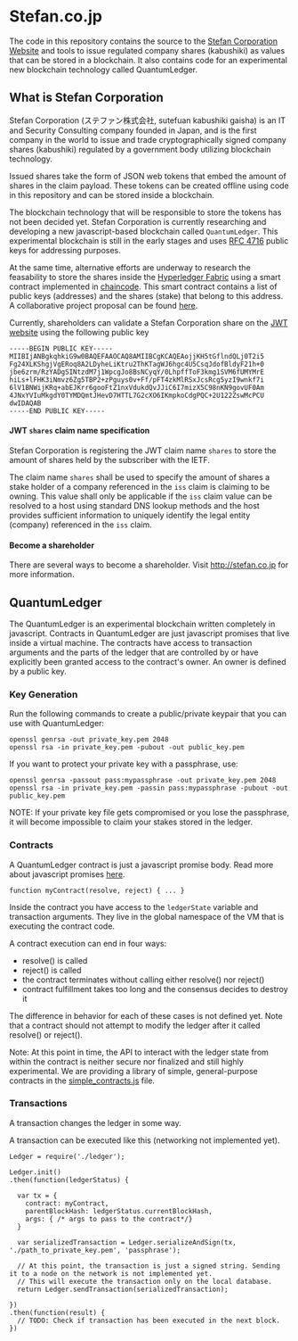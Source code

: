 # Stefan.co.jp

The code in this repository contains the source to the [Stefan Corporation Website](https://stefan.co.jp) and tools to issue regulated company shares (kabushiki) as values that can be stored in a blockchain. It also contains code for an experimental new blockchain technology called QuantumLedger.

## What is Stefan Corporation

Stefan Corporation (ステファン株式会社, sutefuan kabushiki gaisha) is an IT and Security Consulting company founded in Japan, and is the first company in the world to issue and trade cryptographically signed company shares (kabushiki) regulated by a government body utilizing blockchain technology. 

Issued shares take the form of JSON web tokens that embed the amount of shares in the claim payload. These tokens can be created offline using code in this repository and can be stored inside a blockchain.

The blockchain technology that will be responsible to store the tokens has not been decided yet. Stefan Corporation is currently researching and developing a new javascript-based blockchain called `QuantumLedger`. This experimental blockchain is still in the early stages and uses [RFC 4716](https://tools.ietf.org/html/rfc4716#section-3.4) public keys for addressing purposes.

At the same time, alternative efforts are underway to research the feasability to store the shares inside the [Hyperledger Fabric](http://github.com/hyperledger/fabric) using a smart contract implemented in [chaincode](https://github.com/hyperledger/fabric/blob/master/docs/API/SandboxSetup.md). This smart contract contains a list of public keys (addresses) and the shares (stake) that belong to this address. A collaborative project proposal can be found [here](https://docs.google.com/document/d/1YQ69FXUXAhw30LlJ4t5RFG4KxsCkvpu1oqpgqBZVr14/edit?usp=sharing). 

Currently, shareholders can validate a Stefan Corporation share on the [JWT website](http://jwt.io) using the following public key

    -----BEGIN PUBLIC KEY-----
    MIIBIjANBgkqhkiG9w0BAQEFAAOCAQ8AMIIBCgKCAQEAojjKH5tGflndQLj0T2i5
    Fg24XLKShgjVgERoq8A2LDyheLiKtru2ThKTagWJ6hgc4U5CsqJdofBldyF21h+0
    jbe6zrm/RzYADgSINtzdM7j1WpcgJo8BsNCyqY/0LhpffToF3kmg1SVM6fUMYMrE
    hiLs+lFHK3iNmvz6Zg5TBP2+zPguys0v+Ff/pFT4zkMlRSxJcsRcg5yzI9wnkf7i
    6lV1BNWijKRq+abEJKrr6gooFtZ1nxVdukdQvJJiC6I7mizX5C98nKN9govUF0Am
    4JNxYVIuMkgdY0TYMDQmtJHevD7HTTL7G2cXO6IKmpkoCdgPQC+2U122ZswMcPCU
    dwIDAQAB
    -----END PUBLIC KEY-----
    

#### JWT `shares` claim name specification

Stefan Corporation is registering the JWT claim name `shares` to store the amount of shares held by the subscriber with the IETF.

The claim name `shares` shall be used to specify the amount of shares a stake holder of a company referenced in the `iss` claim is claiming to be owning. This value shall only be applicable if the `iss` claim value can be resolved to a host using standard DNS lookup methods and the host provides sufficient information to uniquely identify the legal entity (company) referenced in the `iss` claim.

#### Become a shareholder

There are several ways to become a shareholder. Visit http://stefan.co.jp for more information.

## QuantumLedger

The QuantumLedger is an experimental blockchain written completely in javascript. Contracts in QuantumLedger are just javascript promises that live inside a virtual machine. The contracts have access to transaction arguments and the parts of the ledger that are controlled by or have explicitly been granted access to the contract's owner. An owner is defined by a public key.

### Key Generation

Run the following commands to create a public/private keypair that you can use with QuantumLedger:

    openssl genrsa -out private_key.pem 2048
    openssl rsa -in private_key.pem -pubout -out public_key.pem
    
If you want to protect your private key with a passphrase, use:

    openssl genrsa -passout pass:mypassphrase -out private_key.pem 2048
    openssl rsa -in private_key.pem -passin pass:mypassphrase -pubout -out public_key.pem
    
NOTE: If your private key file gets compromised or you lose the passphrase, it will become impossible to claim your stakes stored in the ledger.

### Contracts

A QuantumLedger contract is just a javascript promise body. Read more about javascript promises [here](https://developer.mozilla.org/en/docs/Web/JavaScript/Reference/Global_Objects/Promise).

    function myContract(resolve, reject) { ... }
    
Inside the contract you have access to the `ledgerState` variable and transaction arguments. They live in the global namespace of the VM that is executing the contract code.

A contract execution can end in four ways:

  - resolve() is called
  - reject() is called
  - the contract terminates without calling either resolve() nor reject()
  - contract fulfillment takes too long and the consensus decides to destroy it

The difference in behavior for each of these cases is not defined yet. Note that a contract should not attempt to modify the ledger after it called resolve() or reject().

Note: At this point in time, the API to interact with the ledger state from within the contract is neither secure nor finalized and still highly experimental. We are providing a library of simple, general-purpose contracts in the [simple_contracts.js](https://github.com/buhrmi/stefan.co.jp/blob/master/simple_contracts.js) file.

### Transactions

A transaction changes the ledger in some way.

A transaction can be executed like this (networking not implemented yet).
    
    Ledger = require('./ledger');
    
    Ledger.init()
    .then(function(ledgerStatus) {
      
      var tx = {
        contract: myContract,
        parentBlockHash: ledgerStatus.currentBlockHash,
        args: { /* args to pass to the contract*/}
      }
      
      var serializedTransaction = Ledger.serializeAndSign(tx, './path_to_private_key.pem', 'passphrase');
      
      // At this point, the transaction is just a signed string. Sending it to a node on the network is not implemented yet.
      // This will execute the transaction only on the local database.
      return Ledger.sendTransaction(serializedTransaction);
      
    })
    .then(function(result) {
      // TODO: Check if transaction has been executed in the next block.  
    })
    
